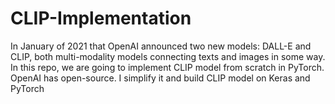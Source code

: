 # CLIP-Implementation
In January of 2021 that OpenAI announced two new models: DALL-E and CLIP, both multi-modality models connecting texts and images in some way. In this repo, we are going to implement CLIP model from scratch in PyTorch. OpenAI has open-source. I simplify it and build CLIP model on Keras and PyTorch
